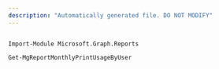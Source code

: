 ```yaml
---
description: "Automatically generated file. DO NOT MODIFY"
---
```


```powershellv1

Import-Module Microsoft.Graph.Reports

Get-MgReportMonthlyPrintUsageByUser

```